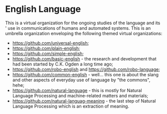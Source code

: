 # English Language
This is a virtual organization for the ongoing studies of the language and its
' use in communications of humans and automated systems. This is an umbrella organization enveloping the following themed virtual organizations:<br>
* https://github.com/universal-english;
* https://github.com/plain-english;
* https://github.com/simple-english;
* https://github.com/basic-english - the research and development that had been
  started by C.K. Ogden a long time ago;
* https://github.com/robo-english and https://github.com/robo-language;
* https://github.com/common-english - well... this one is about the slang and
  other aspects of everyday use of language by "the commons", hehe;
* https://github.com/natural-language - this is mostly for Natural Language
  Processing and machine-related matters and materials;
* https://github.com/natural-languag-meaning - the last step of Natural
  Language Processing which is an extraction of meaning.

